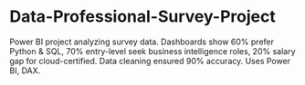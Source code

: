 # Data-Professional-Survey-Project
Power BI project analyzing survey data. Dashboards show 60% prefer Python &amp; SQL, 70% entry-level seek business intelligence roles, 20% salary gap for cloud-certified. Data cleaning ensured 90% accuracy. Uses Power BI, DAX.
